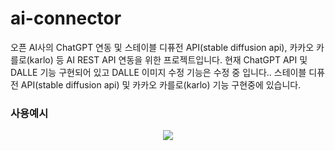 # ai-connector
오픈 AI사의 ChatGPT 연동 및 스테이블 디퓨전 API(stable diffusion api), 카카오 카를로(karlo) 등 AI REST API 연동을 위한 프로젝트입니다.
현재 ChatGPT API 및 DALLE 기능 구현되어 있고 DALLE 이미지 수정 기능은 수정 중 입니다..
스테이블 디퓨전 API(stable diffusion api) 및 카카오 카를로(karlo) 기능 구현중에 있습니다.

### 사용예시
<p align="center">
    <img src = 'https://github.com/jaebum7396/gpt-connector/assets/38182229/f25549dc-b8c4-461d-b073-4fbb0781fef9' />  
</p>
